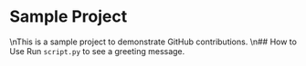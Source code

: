 # Sample Project
\nThis is a sample project to demonstrate GitHub contributions.
\n## How to Use
Run `script.py` to see a greeting message.
